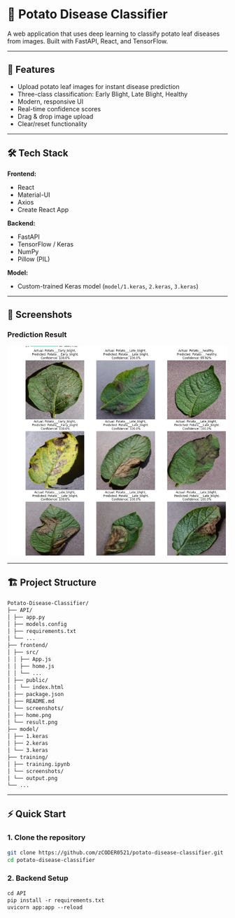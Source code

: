 # 🥔 Potato Disease Classifier

A web application that uses deep learning to classify potato leaf diseases from images. Built with FastAPI, React, and TensorFlow.

---

## 🚀 Features

- Upload potato leaf images for instant disease prediction
- Three-class classification: Early Blight, Late Blight, Healthy
- Modern, responsive UI
- Real-time confidence scores
- Drag & drop image upload
- Clear/reset functionality

---

## 🛠️ Tech Stack

**Frontend:**  
- React  
- Material-UI  
- Axios  
- Create React App

**Backend:**  
- FastAPI  
- TensorFlow / Keras  
- NumPy  
- Pillow (PIL)

**Model:**  
- Custom-trained Keras model (`model/1.keras`, `2.keras`, `3.keras`)

---

## 📸 Screenshots

### Prediction Result
![Result Screenshot](training/screenshots/output.png)

---

## 🏗️ Project Structure

```
Potato-Disease-Classifier/
├── API/
│ ├── app.py
│ ├── models.config
│ ├── requirements.txt
│ └── ...
├── frontend/
│ ├── src/
│ │ ├── App.js
│ │ ├── home.js
│ │ └── ...
│ ├── public/
│ │ └── index.html
│ ├── package.json
│ ├── README.md
│ └── screenshots/
│ ├── home.png
│ └── result.png
├── model/
│ ├── 1.keras
│ ├── 2.keras
│ └── 3.keras
├── training/
│ ├── training.ipynb
│ └── screenshots/
│ └── output.png
└── ...

```


---

## ⚡ Quick Start

### 1. Clone the repository

```sh
git clone https://github.com/zCODER0521/potato-disease-classifier.git
cd potato-disease-classifier
```

### 2. Backend Setup

```
cd API
pip install -r requirements.txt
uvicorn app:app --reload
```
